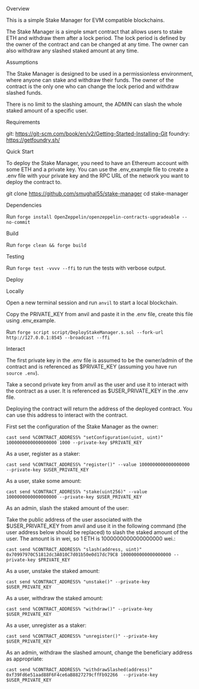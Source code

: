 Overview

This is a simple Stake Manager for EVM compatible blockchains.

The Stake Manager is a simple smart contract that allows users to stake ETH and withdraw them after a lock period. The lock period is defined by the owner of the contract and can be changed at any time. The owner can also withdraw any slashed staked amount at any time.

Assumptions

The Stake Manager is designed to be used in a permissionless environment, where anyone can stake and withdraw their funds. The owner of the contract is the only one who can change the lock period and withdraw slashed funds.

There is no limit to the slashing amount, the ADMIN can slash the whole staked amount of a specific user.

Requirements

git: https://git-scm.com/book/en/v2/Getting-Started-Installing-Git
foundry: https://getfoundry.sh/

Quick Start

To deploy the Stake Manager, you need to have an Ethereum account with some ETH and a private key. You can use the .env_example file to create a .env file with your private key and the RPC URL of the network you want to deploy the contract to.

git clone https://github.com/smughal55/stake-manager
cd stake-manager

Dependencies

Run `forge install OpenZeppelin/openzeppelin-contracts-upgradeable --no-commit`

Build

Run `forge clean && forge build`

Testing

Run `forge test -vvvv --ffi` to run the tests with verbose output.

Deploy

Locally

Open a new terminal session and run `anvil` to start a local blockchain.

Copy the PRIVATE_KEY from anvil and paste it in the .env file, create this file using .env_example.

Run `forge script script/DeployStakeManager.s.sol --fork-url http://127.0.0.1:8545 --broadcast --ffi`

Interact

The first private key in the .env file is assumed to be the owner/admin of the contract and is referenced as $PRIVATE_KEY (assuming you have run `source .env`).

Take a second private key from anvil as the user and use it to interact with the contract as a user. It is referenced as $USER_PRIVATE_KEY in the .env file.

Deploying the contract will return the address of the deployed contract. You can use this address to interact with the contract.

First set the configuration of the Stake Manager as the owner:

`cast send %CONTRACT_ADDRESS% "setConfiguration(uint, uint)" 1000000000000000000 1000 --private-key $PRIVATE_KEY`

As a user, register as a staker:

`cast send %CONTRACT_ADDRESS% "register()" --value 1000000000000000000 --private-key $USER_PRIVATE_KEY`

As a user, stake some amount:

`cast send %CONTRACT_ADDRESS% "stake(uint256)" --value 1000000000000000000 --private-key $USER_PRIVATE_KEY`

As an admin, slash the staked amount of the user:

Take the public address of the user associated with the $USER_PRIVATE_KEY from anvil and use it in the following command (the user address below should be replaced) to slash the staked amount of the user. The amount is in wei, so 1 ETH is 1000000000000000000 wei.:

`cast send %CONTRACT_ADDRESS% "slash(address, uint)" 0x70997970C51812dc3A010C7d01b50e0d17dc79C8 1000000000000000000 --private-key $PRIVATE_KEY`

As a user, unstake the staked amount:

`cast send %CONTRACT_ADDRESS% "unstake()" --private-key $USER_PRIVATE_KEY`

As a user, withdraw the staked amount:

`cast send %CONTRACT_ADDRESS% "withdraw()" --private-key $USER_PRIVATE_KEY`

As a user, unregister as a staker:

`cast send %CONTRACT_ADDRESS% "unregister()" --private-key $USER_PRIVATE_KEY`

As an admin, withdraw the slashed amount, change the beneficiary address as appropriate:

`cast send %CONTRACT_ADDRESS% "withdrawSlashed(address)" 0xf39Fd6e51aad88F6F4ce6aB8827279cffFb92266  --private-key $USER_PRIVATE_KEY`
